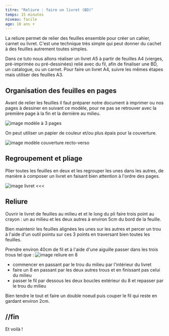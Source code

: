 ```yaml
---
titre: "Reliure : faire un livret (BD)"
temps: 15 minutes
niveau: facile
age: 10 ans +
---
```


La reliure permet de relier des feuilles ensemble pour créer un cahier, carnet ou livret. C'est une technique très simple qui peut donner du cachet à des feuilles autrement toutes simples.

Dans ce tuto nous allons réaliser un livret A5 à partir de feuilles A4 (vierges, pré-imprimée ou pré-dessinées) relié avec du fil, afin de finaliser une BD, un catalogue, ou un carnet.
Pour faire un livret A4, suivre les mêmes étapes mais utiliser des feuilles A3.


## Organisation des feuilles en pages

Avant de relier les feuilles il faut préparer notre document à imprimer ou nos pages à dessiner en suivant ce modèle, pour ne pas se retrouver avec la première page à la fin et la dernière au milieu.

![image modèle à 3 pages]()

On peut utiliser un papier de couleur et/ou plus épais pour la couverture.

![image modèle couverture recto-verso]()

## Regroupement et pliage

Plier toutes les feuilles en deux et les regrouper les unes dans les autres, de manière à composer un livret en faisant bien attention à l'ordre des pages.

![image livret <<<]()


## Reliure

Ouvrir le livret de feuilles au milieu et et le long du pli faire trois point au crayon : un au milieu et les deux autres à environ 5cm du bord de la feuille.

Bien maintenir les feuilles alignées les unes sur les autres et percer un trou à l'aide d'un outil pointu sur ces 3 points en traversant bien toutes les feuilles.

Prendre environ 40cm de fil et à l'aide d'une aiguille passer dans les trois trous tel que :
![image reliure en 8]()
- commencer en passant par le trou du milieu par l'intérieur du livret
- faire un 8 en passant par les deux autres trous et en finissant pas celui du milieu
- passer le fil par dessous les deux boucles extérieur du 8 et repasser par le trou du milieu

Bien tendre le tout et faire un double noeud puis couper le fil qui reste en gardant environ 2cm.

## //fin

Et voilà !

